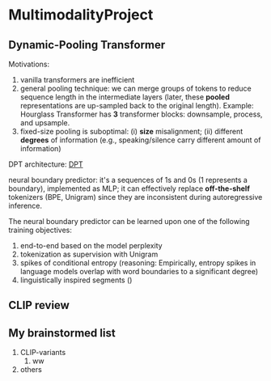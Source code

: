 # MultimodalityProject

## Dynamic-Pooling Transformer

Motivations:

1. vanilla transformers are inefficient
2. general pooling technique: we can merge groups of tokens to reduce sequence length in the intermediate layers (later, these **pooled** representations are up-sampled back to the original length). Example: Hourglass Transformer has **3** transformer blocks: downsample, process, and upsample.
3. fixed-size pooling is suboptimal: (i) **size** misalignment; (ii) different **degrees** of information (e.g., speaking/silence carry different amount of information)

DPT architecture: [DPT](docs/DPT.png)

neural boundary predictor: it's a sequences of 1s and 0s (1 represents a boundary), implemented as MLP; it can effectively replace **off-the-shelf** tokenizers (BPE, Unigram) since they are inconsistent during autoregressive inference.

The neural boundary predictor can be learned upon one of the following training objectives:

1. end-to-end based on the model perplexity
2. tokenization as supervision with Unigram
3. spikes of conditional entropy (reasoning: Empirically, entropy spikes in language models overlap with word boundaries to a significant degree)
4. linguistically inspired segments ()

## CLIP review

## My brainstormed list

1. CLIP-variants
   1. ww
2. others
